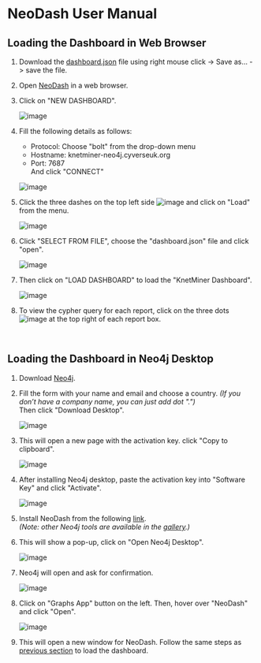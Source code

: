 # NeoDash User Manual

## Loading the Dashboard in Web Browser

1.	Download the [dashboard.json](https://raw.githubusercontent.com/Rothamsted/knetgraphs-gene-traits/e6f111a33fad7a3967a2bb777342ef68c274f11b/NeoDash_dashboard/dashboard.json) file using right mouse click -> Save as… -> save the file.

2.	Open [NeoDash](http://neodash.graphapp.io/) in a web browser.

3.	Click on "NEW DASHBOARD".

    ![image](https://github.com/Rothamsted/knetgraphs-gene-traits/blob/main/images_for_HTML/Picture1.png?raw=true)
                                   
4.	Fill the following details as follows:
    - Protocol: Choose "bolt" from the drop-down menu
    - Hostname: knetminer-neo4j.cyverseuk.org
    - Port: 7687 <br>
    And click "CONNECT"

    ![image](https://github.com/Rothamsted/knetgraphs-gene-traits/blob/main/images_for_HTML/Picture2.png?raw=true)
                        
5.	Click the three dashes on the top left side ![image](https://github.com/Rothamsted/knetgraphs-gene-traits/blob/main/images_for_HTML/Picture3.png?raw=true) and click on "Load" from the menu.

    ![image](https://github.com/Rothamsted/knetgraphs-gene-traits/blob/main/images_for_HTML/Picture4.png?raw=true)
                                            
6.	Click "SELECT FROM FILE", choose the "dashboard.json" file and click "open".

    ![image](https://github.com/Rothamsted/knetgraphs-gene-traits/blob/main/images_for_HTML/Picture5.png?raw=true)

7.	Then click on "LOAD DASHBOARD" to load the "KnetMiner Dashboard".

    ![image](https://github.com/Rothamsted/knetgraphs-gene-traits/blob/main/images_for_HTML/Picture6.png?raw=true)

8.	To view the cypher query for each report, click on the three dots ![image](https://github.com/Rothamsted/knetgraphs-gene-traits/blob/main/images_for_HTML/Picture7.png?raw=true) at the top right of each report box.
<br>


## Loading the Dashboard in Neo4j Desktop

1.	Download [Neo4j](https://neo4j.com/download/).

2.	Fill the form with your name and email and choose a country. *(If you don’t have a company name, you can just add dot ".")* <br>
    Then click "Download Desktop".

    ![image](https://github.com/Rothamsted/knetgraphs-gene-traits/blob/main/images_for_HTML/Picture8.png?raw=true)
 
3.	This will open a new page with the activation key. click "Copy to clipboard".

    ![image](https://github.com/Rothamsted/knetgraphs-gene-traits/blob/main/images_for_HTML/Picture9.png?raw=true)
 
4.	After installing Neo4j desktop, paste the activation key into "Software Key" and click "Activate".

    ![image](https://github.com/Rothamsted/knetgraphs-gene-traits/blob/main/images_for_HTML/Picture10.png?raw=true)

5.	Install NeoDash from the following [link](neo4j-desktop://graphapps/install?url=https://registry.npmjs.org/neodash).<br>
    *(Note: other Neo4j tools are available in the [gallery](https://install.graphapp.io/).)*

6.	This will show a pop-up, click on "Open Neo4j Desktop".

    ![image](https://github.com/Rothamsted/knetgraphs-gene-traits/blob/main/images_for_HTML/Picture11.png?raw=true)

7.	Neo4j will open and ask for confirmation.

    ![image](https://github.com/Rothamsted/knetgraphs-gene-traits/blob/main/images_for_HTML/Picture12.png?raw=true)
 
8.	Click on "Graphs App" button on the left. Then, hover over "NeoDash" and click "Open".

    ![image](https://github.com/Rothamsted/knetgraphs-gene-traits/blob/main/images_for_HTML/Picture13.png?raw=true)
                                                  
9.	This will open a new window for NeoDash. Follow the same steps as [previous section](#loading-the-dashboard-in-web-browser) to load the dashboard.
